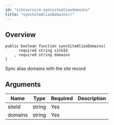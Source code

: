 ```yaml
---
id: "siteservice-syncsitealiasdomains"
title: "syncSiteAliasDomains()"
---
```



## Overview




```luceescript
public boolean function syncSiteAliasDomains(
      required string siteId 
    , required string domains
)
```

Sync alias domains with the site record

## Arguments


<div class="table-responsive"><table class="table"><thead><tr><th>Name</th><th>Type</th><th>Required</th><th>Description</th></tr></thead><tbody><tr><td>siteId</td><td>string</td><td>Yes</td><td></td></tr><tr><td>domains</td><td>string</td><td>Yes</td><td></td></tr></tbody></table></div>